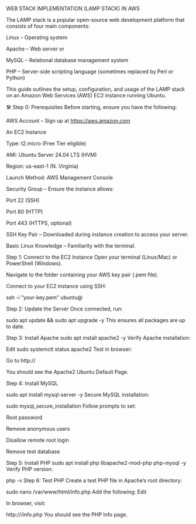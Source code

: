 WEB STACK IMPLEMENTATION (LAMP STACK) IN AWS

The LAMP stack is a popular open-source web development platform that consists of four main components:

Linux – Operating system

Apache – Web server or 

MySQL – Relational database management system

PHP – Server-side scripting language (sometimes replaced by Perl or Python)

This guide outlines the setup, configuration, and usage of the LAMP stack on an Amazon Web Services (AWS) EC2 instance running Ubuntu.

🛠 Step 0: Prerequisites
Before starting, ensure you have the following:

AWS Account – Sign up at https://aws.amazon.com

An EC2 Instance

Type: t2.micro (Free Tier eligible)

AMI: Ubuntu Server 24.04 LTS (HVM)

Region: us-east-1 (N. Virginia)

Launch Method: AWS Management Console

Security Group – Ensure the instance allows:

Port 22 (SSH)

Port 80 (HTTP)

Port 443 (HTTPS, optional)

SSH Key Pair – Downloaded during instance creation to access your server.

Basic Linux Knowledge – Familiarity with the terminal.

Step 1: Connect to the EC2 Instance
Open your terminal (Linux/Mac) or PowerShell (Windows).

Navigate to the folder containing your AWS key pair (.pem file).

Connect to your EC2 instance using SSH:

ssh -i "your-key.pem" ubuntu@<public-ip-address>



Step 2: Update the Server
Once connected, run:

sudo apt update && sudo apt upgrade -y
This ensures all packages are up to date.

Step 3: Install Apache
sudo apt install apache2 -y
Verify Apache installation:

Edit
sudo systemctl status apache2
Test in browser:

Go to http://<your-public-ip>

You should see the Apache2 Ubuntu Default Page.

Step 4: Install MySQL

sudo apt install mysql-server -y
Secure MySQL installation:


sudo mysql_secure_installation
Follow prompts to set:

Root password

Remove anonymous users

Disallow remote root login

Remove test database

Step 5: Install PHP
sudo apt install php libapache2-mod-php php-mysql -y
Verify PHP version:

php -v
Step 6: Test PHP
Create a test PHP file in Apache’s root directory:

sudo nano /var/www/html/info.php
Add the following:
Edit
<?php
phpinfo();
?>

In browser, visit:

http://<your-public-ip>/info.php
You should see the PHP Info page.

